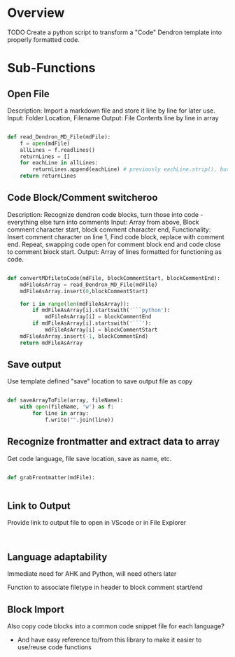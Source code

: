 
# Overview
TODO Create a python script to transform a "Code" Dendron template into properly formatted code.  


# Sub-Functions
<!-- Overview of any function interplay or broad overviews -->


## Open File
Description: Import a markdown file and store it line by line for later use. 
    Input: Folder Location, Filename
    Output: File Contents line by line in array

```python

def read_Dendron_MD_File(mdFile):
    f = open(mdFile)
    allLines = f.readlines()
    returnLines = []
    for eachLine in allLines:
        returnLines.append(eachLine) # previously eachLine.strip(), but that removes indentation
    return returnLines

```

## Code Block/Comment switcheroo
Description: Recognize dendron code blocks, turn those into code - everything else turn into comments
    Input: Array from above, Block comment character start, block comment character end, 
    Functionality: Insert comment character on line 1, Find code block, replace with comment end. Repeat, swapping code open for comment block end and code close to comment block start. 
    Output: Array of lines formatted for functioning as code.

```python

def convertMDfiletoCode(mdFile, blockCommentStart, blockCommentEnd):
    mdFileAsArray = read_Dendron_MD_File(mdFile)
    mdFileAsArray.insert(0,blockCommentStart)

    for i in range(len(mdFileAsArray)):
        if mdFileAsArray[i].startswith('```python'):
            mdFileAsArray[i] = blockCommentEnd
        if mdFileAsArray[i].startswith('```'):
            mdFileAsArray[i] = blockCommentStart
    mdFileAsArray.insert(-1, blockCommentEnd)
    return mdFileAsArray

```

## Save output
Use template defined "save" location to save output file as copy

```python

def saveArrayToFile(array, fileName):
    with open(fileName, 'w') as f:
        for line in array:
            f.write("".join(line))


```

## Recognize frontmatter and extract data to array
Get code language, file save location, save as name, etc.

```python

def grabFrontmatter(mdFile):
    

```


## Link to Output
Provide link to output file to open in VScode or in File Explorer

```python



```


## Language adaptability
Immediate need for AHK and Python, will need others later

Function to associate filetype in header to block comment start/end

## Block Import
Also copy code blocks into a common code snippet file for each language? 
- And have easy reference to/from this library to make it easier to use/reuse code functions










